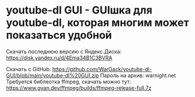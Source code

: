 # youtube-dl GUI - GUIшка для youtube-dl, которая многим может показаться удобной

Скачать последнюю версию с Яндекс.Диска: https://disk.yandex.ru/d/4Ema34B1C3BVRA

Скачать с GitHub: https://github.com/WarGack/youtube-dl-GUI/blob/main/youtube-dl%20GUI.zip Пароль на архив: warnight.net Требуется библеотка ffmpeg, скачать можно тут: https://www.gyan.dev/ffmpeg/builds/ffmpeg-release-full.7z
